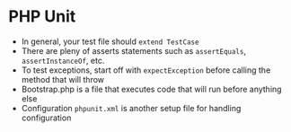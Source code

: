 # PHP Unit

- In general, your test file should `extend TestCase`
- There are pleny of asserts statements such as `assertEquals`, `assertInstanceOf`, etc.
- To test exceptions, start off with `expectException` before calling the method that will throw
- Bootstrap.php is a file that executes code that will run before anything else
- Configuration `phpunit.xml` is another setup file for handling configuration
